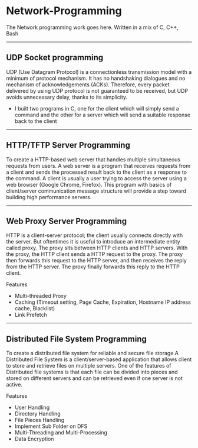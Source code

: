 # Network-Programming
The Network programming work goes here. Written in a mix of C, C++, Bash

-----------
UDP Socket programming 
-------------
UDP (Use Datagram Protocol) is a connectionless transmission model with a minimum of protocol mechanism. It has no handshaking dialogues and no mechanism of acknowledgements (ACKs). Therefore, every packet delivered by using UDP protocol is not guaranteed to be received, but UDP avoids unnecessary delay, thanks to its simplicity.
* I built two programs in C, one for the client which will simply send a command and the other for a server which will send a suitable response back to the client

------------
HTTP/TFTP Server Programming
------------
To create a HTTP-based web server that handles multiple simultaneous requests from users. A web server is a program that receives requests from a client and sends the processed result back to the client as a response to the command. A client is usually a user trying to access the server using a web browser (Google Chrome, Firefox). This program with basics of client/server communication message structure will provide a step toward building high performance servers.

------
Web Proxy Server Programming
-------
HTTP is a client-server protocol; the client usually connects directly with the server. But oftentimes it is useful to introduce an intermediate entity called proxy. The proxy sits
between HTTP clients and HTTP servers. With the proxy, the HTTP client sends a HTTP request to the proxy. The proxy then forwards this request to the HTTP server, and then
receives the reply from the HTTP server. The proxy finally forwards this reply to the HTTP client.

Features 
* Multi-threaded Proxy
* Caching (Timeout setting, Page Cache, Expiration, Hostname IP address cache, Blacklist)
* Link Prefetch

--------
Distributed File System Programming
---------
To create a distributed file system for reliable and secure file storage.A Distributed File System is a client/server-based application that allows client to store and retrieve files on multiple servers. One of the features of Distributed file systems is that each file can be divided into pieces and stored on different servers and can be retrieved even if one server is not active. 

Features 
* User Handling
* Directory Handling
* File Pieces Handling
* Implement Sub Folder on DFS
* Multi-Threading and Multi-Processing
* Data Encryption

  



